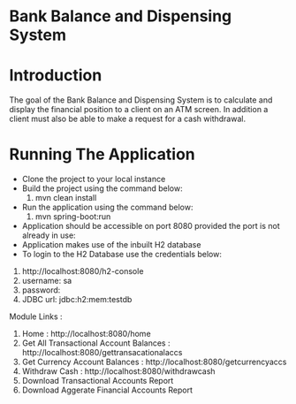 # Bank Balance and Dispensing System

# Introduction

The goal of the Bank Balance and Dispensing System is to calculate and display the financial position to a client on an ATM screen.  In addition a client must also be able to make a request for a cash withdrawal.


# Running The Application
- Clone the project to your local instance
- Build the project using the command below:
	1. mvn clean install
- Run the application using the command below:
	1. mvn spring-boot:run 
- Application should be accessible on port 8080 provided the port is not already in use:
- Application makes use of the inbuilt H2 database
- To login to the H2 Database use the credentials below:

1.	http://localhost:8080/h2-console
2.	username: sa
3.	password: 
4.	JDBC url: jdbc:h2:mem:testdb
	
Module Links :
1.	Home : http://localhost:8080/home
2.	Get All Transactional Account Balances : http://localhost:8080/gettransacationalaccs 
3.	 Get Currency Account Balances : http://localhost:8080/getcurrencyaccs
4.	Withdraw Cash : http://localhost:8080/withdrawcash
5.	Download Transactional Accounts Report 
6.	Download Aggerate Financial Accounts Report
